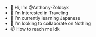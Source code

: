 - 👋 Hi, I’m @Anthony-Zoldcyk
- 👀 I’m Interested in Traveling
- 🌱 I’m currently learning Japanese
- 💞️ I’m looking to collaborate on Nothing
- 📫 How to reach me Idk
